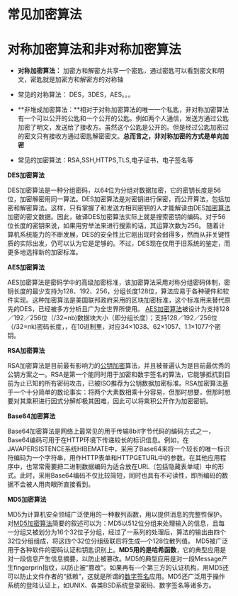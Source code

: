 # 常见加密算法



# 对称加密算法和非对称加密算法

+ **对称加密算法：** 加密方和解密方共享一个密匙，通过密匙可以看到密文和明文，密匙就是加密方和解密方的对称轴

+ 常见的对称算法： DES，3DES，AES。。。

+ **非堆成加密算法：**相对于对称加密算法的唯一一个私匙，非对称加密算法有一个可以公开的公匙和一个公开的公匙。例如两个人通信，发送方通过公匙加密了明文，发送给了接收方。虽然这个公匙是公开的。但是经过公匙加密过的密文只有接收方通过密匙解密密文。**总而言之，非对称加密的方式是单向加密**

+ 常见的加密算法：RSA,SSH,HTTPS,TLS,电子证书，电子签名等

**DES加密算法**

DES加密算法是一种分组密码，以64位为分组对数据加密，它的密钥长度是56位，加密解密用同一算法。DES加密算法是对密钥进行保密，而公开算法，包括加密和解密算法。这样，只有掌握了和发送方相同密钥的人才能解读由DES[加密算法](http://www.cksis.com/blog/category/jiamisuanfa)加密的密文数据。因此，破译DES加密算法实际上就是搜索密钥的编码。对于56位长度的密钥来说，如果用穷举法来进行搜索的话，其运算次数为256。
随着计算机系统能力的不断发展，DES的安全性比它刚出现时会弱得多，然而从非关键性质的实际出发，仍可以认为它是足够的。不过，DES现在仅用于旧系统的鉴定，而更多地选择新的加密标准。

**AES加密算法**

AES加密算法是密码学中的高级加密标准，该加密算法采用对称分组密码体制，密钥长度的最少支持为128、192、256，分组长度128位，算法应易于各种硬件和软件实现。这种加密算法是美国联邦政府采用的区块加密标准，这个标准用来替代原先的DES，已经被多方分析且广为全世界所使用。
[AES加密算法](http://www.cksis.com/blog/858-aesjiamisuanfa.html)被设计为支持128／192／256位（/32=nb)数据块大小（即分组长度）；支持128／192／256位（/32=nk)密码长度，，在10进制里，对应34×1038、62×1057、1.1×1077个密钥。

**RSA加密算法**

RSA加密算法是目前最有影响力的[公钥加密](http://www.cksis.com/blog/892-gongyuejiamisuanfa.html)算法，并且被普遍认为是目前最优秀的公钥方案之一。RSA是第一个能同时用于加密和数宇签名的算法，它能够抵抗到目前为止已知的所有密码攻击，已被ISO推荐为公钥数据加密标准。RSA加密算法基于一个十分简单的数论事实：将两个大素数相乘十分容易，但那时想要，但那时想要对其乘积进行因式分解却极其困难，因此可以将乘积公开作为加密密钥。

**Base64加密算法**

Base64加密算法是网络上最常见的用于传输8bit字节代码的编码方式之一，Base64编码可用于在HTTP环境下传递较长的标识信息。例如，在JAVAPERSISTENCE系统HIBEMATE中，采用了Base64来将一个较长的唯一标识符编码为一个字符串，用作HTTP表单和HTTPGETURL中的参数。在其他应用程序中，也常常需要把二进制数据编码为适合放在URL（包括隐藏表单域）中的形式。此时，采用Base64编码不仅比较简短，同时也具有不可读性，即所编码的数据不会被人用肉眼所直接看到。

**MD5加密算法**

MD5为计算机安全领域广泛使用的一种散列函数，用以提供消息的完整性保护。对[MD5加密算法](http://www.cksis.com/blog/316-md5jiamiyingyong.html)简要的叙述可以为：MD5以512位分组来处理输入的信息，且每一分组又被划分为16个32位子分组，经过了一系列的处理后，算法的输出由四个32位分组组成，将这四个32位分组级联后将生成—个128位散列值。
MD5被广泛用于各种软件的密码认证和钥匙识别上。**MD5用的是哈希函数**，它的典型应用是对一段信息产生信息摘要，以防止被篡改。MD5的典型应用是对一段Message产生fingerprin指纹，以防止被“篡改”。如果再有—个第三方的认证机构，用MD5还可以防止文件作者的“抵赖”，这就是所谓的[数字签名](http://www.cksis.com/blog/869-jiamiyushuziqianming.html)应用。MD5还广泛用于操作系统的登陆认证上，如UNIX、各类BSD系统登录密码、数字签名等诸多方。
